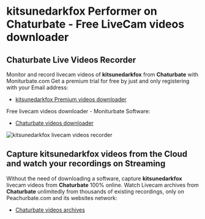 # kitsunedarkfox Performer on Chaturbate - Free LiveCam videos downloader

## Chaturbate Live Videos Recorder

Monitor and record livecam videos of **kitsunedarkfox** from **Chaturbate** with Moniturbate.com
Get a premium trial for free by just and only registering with your Email address:
* [kitsunedarkfox Premium videos downloader](https://moniturbate.com/request-demo-licence-key.html)

Free livecam videos downloader - Moniturbate Software:
* [Chaturbate videos downloader](https://moniturbate.com/moniturbate-download-software.html)

![kitsunedarkfox livecam videos recorder](https://peachurnet.com/templates/moniturbate-software.png)


## Capture kitsunedarkfox videos from the Cloud and watch your recordings on Streaming

Without the need of downloading a software, capture **kitsunedarkfox** livecam videos from **Chaturbate** 100% online.
Watch Livecam archives from **Chaturbate** unlimitedly from thousands of existing recordings, only on Peachurbate.com and its websites network:
* [Chaturbate videos archives](https://peachurnet.com/)